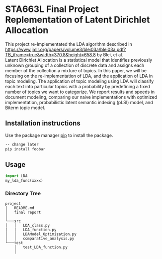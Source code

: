 # STA663L Final Project Replementation of Latent Dirichlet Allocation

This project re-Implementated the LDA algorithm described in https://www.jmlr.org/papers/volume3/blei03a/blei03a.pdf?TB_iframe=true&width=370.8&height=658.8 by Blei, et al.    
  Latent Dirichlet Allocation is a statistical model that identifies previously unknown grouping of a collection of discrete data and assigns each member of the collection a mixture of topics. In this paper, we will be focusing on the re-implementation of LDA, and the application of LDA in topic modeling. The application of topic modeling using LDA will classify each text into particular topics with a probability by predefining a fixed number of topics we want to categorize. We report results and speeds in document modeling, comparing our naive implementations with optimized implementation, probabilistic latent semantic indexing (pLSI) model, and Biterm topic model.

## Installation instructions

Use the package manager [pip](https://pip.pypa.io/en/stable/) to install the package.

```bash
-- change later
pip install foobar
```

## Usage

```python
import LDA
my_lda_func(xxxx)
```

### Directory Tree

```
project
│   README.md
│   final report    
│
└───src
│   │   LDA_class.py
|   |   LDA_function.py
│   │   LDAModel_Optimization.py
│   │   comparative_analysis.py
└───test
    │   test_LDA_function.py
    │   
```

